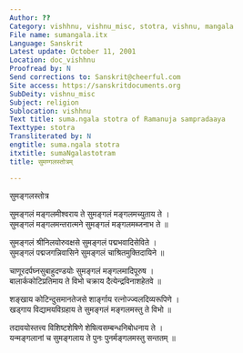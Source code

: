 ```yaml
---
Author: ??
Category: vishhnu, vishnu_misc, stotra, vishnu, mangala
File name: sumangala.itx
Language: Sanskrit
Latest update: October 11, 2001
Location: doc_vishhnu
Proofread by: N
Send corrections to: Sanskrit@cheerful.com
Site access: https://sanskritdocuments.org
SubDeity: vishnu_misc
Subject: religion
Sublocation: vishhnu
Text title: suma.ngala stotra of Ramanuja sampradaaya
Texttype: stotra
Transliterated by: N
engtitle: suma.ngala stotra
itxtitle: sumaNgalastotram
title: सुमण्गलस्तोत्रम्

---
```

  
 सुमङ्गलस्तोत्र   
  
सुमङ्गलं मङ्गलमीश्वराय ते सुमङ्गलं मङ्गलमच्युताय ते ।  
सुमङ्गलं मङ्गलमन्तरात्मने सुमङ्गलं मङ्गलमब्जनाभ ते ॥  
  
सुमङ्गलं श्रीनिलयोरुवक्षसे सुमङ्गलं पद्मभवादिसेविते ।  
सुमङ्गलं पद्मजगन्निवासिने सुमङ्गलं चाश्रितमुक्तिदायिने ॥  
  
चाणूरदर्पघ्नसुबाहुदण्डयोः सुमङ्गलं मङ्गलमादिपूरुष ।  
बालार्ककोटिप्रतिमाय ते विभो चक्राय दैत्येन्द्रविनाशहेतवे ॥  
  
शङ्खाय कोटिन्दुसमानतेजसे शार्ङ्गाय रत्नोज्ज्वलदिव्यरूपिणे ।  
खड्गाय विद्यामयविग्रहाय ते सुमङ्गलं मङ्गलमस्तु ते विभो ॥  
  
तदावयोस्तत्त्व विशिष्टशेषिणे शेषित्वसम्बन्धनिबोधनाय ते ।  
यन्मङ्गलानां च सुमङ्गलाय ते पुनः पुनर्मङ्गलमस्तु सन्ततम् ॥  
  
  
  
